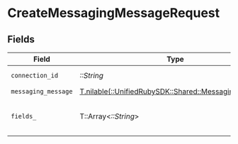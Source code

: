 # CreateMessagingMessageRequest


## Fields

| Field                                                                                            | Type                                                                                             | Required                                                                                         | Description                                                                                      |
| ------------------------------------------------------------------------------------------------ | ------------------------------------------------------------------------------------------------ | ------------------------------------------------------------------------------------------------ | ------------------------------------------------------------------------------------------------ |
| `connection_id`                                                                                  | *::String*                                                                                       | :heavy_check_mark:                                                                               | ID of the connection                                                                             |
| `messaging_message`                                                                              | [T.nilable(::UnifiedRubySDK::Shared::MessagingMessage)](../../models/shared/messagingmessage.md) | :heavy_minus_sign:                                                                               | N/A                                                                                              |
| `fields_`                                                                                        | T::Array<*::String*>                                                                             | :heavy_minus_sign:                                                                               | Comma-delimited fields to return                                                                 |